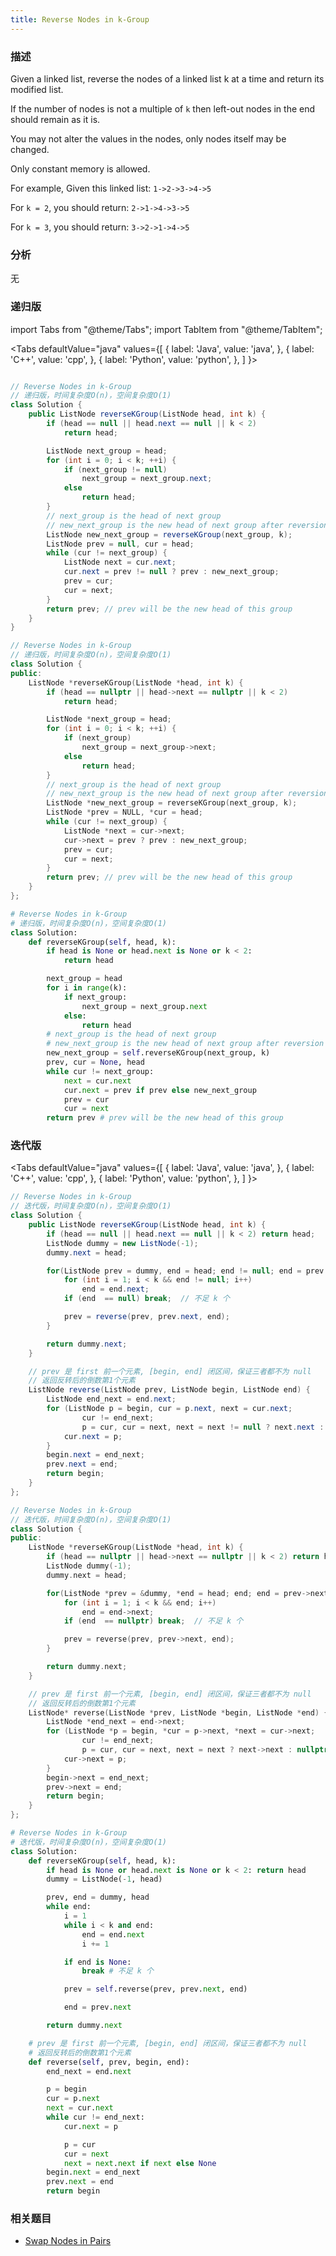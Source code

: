 ```yaml
---
title: Reverse Nodes in k-Group
---
```


### 描述

Given a linked list, reverse the nodes of a linked list k at a time and return its modified list.

If the number of nodes is not a multiple of `k` then left-out nodes in the end should remain as it is.

You may not alter the values in the nodes, only nodes itself may be changed.

Only constant memory is allowed.

For example,
Given this linked list: `1->2->3->4->5`

For `k = 2`, you should return: `2->1->4->3->5`

For `k = 3`, you should return: `3->2->1->4->5`

### 分析

无

### 递归版

import Tabs from "@theme/Tabs";
import TabItem from "@theme/TabItem";

<Tabs
defaultValue="java"
values={[
{ label: 'Java', value: 'java', },
{ label: 'C++', value: 'cpp', },
{ label: 'Python', value: 'python', },
]
}>
<TabItem value="java">

```java

// Reverse Nodes in k-Group
// 递归版，时间复杂度O(n)，空间复杂度O(1)
class Solution {
    public ListNode reverseKGroup(ListNode head, int k) {
        if (head == null || head.next == null || k < 2)
            return head;

        ListNode next_group = head;
        for (int i = 0; i < k; ++i) {
            if (next_group != null)
                next_group = next_group.next;
            else
                return head;
        }
        // next_group is the head of next group
        // new_next_group is the new head of next group after reversion
        ListNode new_next_group = reverseKGroup(next_group, k);
        ListNode prev = null, cur = head;
        while (cur != next_group) {
            ListNode next = cur.next;
            cur.next = prev != null ? prev : new_next_group;
            prev = cur;
            cur = next;
        }
        return prev; // prev will be the new head of this group
    }
}
```

</TabItem>
<TabItem value="cpp">

```cpp
// Reverse Nodes in k-Group
// 递归版，时间复杂度O(n)，空间复杂度O(1)
class Solution {
public:
    ListNode *reverseKGroup(ListNode *head, int k) {
        if (head == nullptr || head->next == nullptr || k < 2)
            return head;

        ListNode *next_group = head;
        for (int i = 0; i < k; ++i) {
            if (next_group)
                next_group = next_group->next;
            else
                return head;
        }
        // next_group is the head of next group
        // new_next_group is the new head of next group after reversion
        ListNode *new_next_group = reverseKGroup(next_group, k);
        ListNode *prev = NULL, *cur = head;
        while (cur != next_group) {
            ListNode *next = cur->next;
            cur->next = prev ? prev : new_next_group;
            prev = cur;
            cur = next;
        }
        return prev; // prev will be the new head of this group
    }
};
```

</TabItem>
<TabItem value="python">

```python
# Reverse Nodes in k-Group
# 递归版，时间复杂度O(n)，空间复杂度O(1)
class Solution:
    def reverseKGroup(self, head, k):
        if head is None or head.next is None or k < 2:
            return head

        next_group = head
        for i in range(k):
            if next_group:
                next_group = next_group.next
            else:
                return head
        # next_group is the head of next group
        # new_next_group is the new head of next group after reversion
        new_next_group = self.reverseKGroup(next_group, k)
        prev, cur = None, head
        while cur != next_group:
            next = cur.next
            cur.next = prev if prev else new_next_group
            prev = cur
            cur = next
        return prev # prev will be the new head of this group
```

</TabItem>
</Tabs>

### 迭代版

<Tabs
defaultValue="java"
values={[
{ label: 'Java', value: 'java', },
{ label: 'C++', value: 'cpp', },
{ label: 'Python', value: 'python', },
]
}>
<TabItem value="java">

```java
// Reverse Nodes in k-Group
// 迭代版，时间复杂度O(n)，空间复杂度O(1)
class Solution {
    public ListNode reverseKGroup(ListNode head, int k) {
        if (head == null || head.next == null || k < 2) return head;
        ListNode dummy = new ListNode(-1);
        dummy.next = head;

        for(ListNode prev = dummy, end = head; end != null; end = prev.next) {
            for (int i = 1; i < k && end != null; i++)
                end = end.next;
            if (end  == null) break;  // 不足 k 个

            prev = reverse(prev, prev.next, end);
        }

        return dummy.next;
    }

    // prev 是 first 前一个元素, [begin, end] 闭区间，保证三者都不为 null
    // 返回反转后的倒数第1个元素
    ListNode reverse(ListNode prev, ListNode begin, ListNode end) {
        ListNode end_next = end.next;
        for (ListNode p = begin, cur = p.next, next = cur.next;
                cur != end_next;
                p = cur, cur = next, next = next != null ? next.next : null) {
            cur.next = p;
        }
        begin.next = end_next;
        prev.next = end;
        return begin;
    }
};
```

</TabItem>
<TabItem value="cpp">

```cpp
// Reverse Nodes in k-Group
// 迭代版，时间复杂度O(n)，空间复杂度O(1)
class Solution {
public:
    ListNode *reverseKGroup(ListNode *head, int k) {
        if (head == nullptr || head->next == nullptr || k < 2) return head;
        ListNode dummy(-1);
        dummy.next = head;

        for(ListNode *prev = &dummy, *end = head; end; end = prev->next) {
            for (int i = 1; i < k && end; i++)
                end = end->next;
            if (end  == nullptr) break;  // 不足 k 个

            prev = reverse(prev, prev->next, end);
        }

        return dummy.next;
    }

    // prev 是 first 前一个元素, [begin, end] 闭区间，保证三者都不为 null
    // 返回反转后的倒数第1个元素
    ListNode* reverse(ListNode *prev, ListNode *begin, ListNode *end) {
        ListNode *end_next = end->next;
        for (ListNode *p = begin, *cur = p->next, *next = cur->next;
                cur != end_next;
                p = cur, cur = next, next = next ? next->next : nullptr) {
            cur->next = p;
        }
        begin->next = end_next;
        prev->next = end;
        return begin;
    }
};
```

</TabItem>
<TabItem value="python">

```python
# Reverse Nodes in k-Group
# 迭代版，时间复杂度O(n)，空间复杂度O(1)
class Solution:
    def reverseKGroup(self, head, k):
        if head is None or head.next is None or k < 2: return head
        dummy = ListNode(-1, head)

        prev, end = dummy, head
        while end:
            i = 1
            while i < k and end:
                end = end.next
                i += 1

            if end is None:
                break # 不足 k 个

            prev = self.reverse(prev, prev.next, end)

            end = prev.next

        return dummy.next

    # prev 是 first 前一个元素, [begin, end] 闭区间，保证三者都不为 null
    # 返回反转后的倒数第1个元素
    def reverse(self, prev, begin, end):
        end_next = end.next

        p = begin
        cur = p.next
        next = cur.next
        while cur != end_next:
            cur.next = p

            p = cur
            cur = next
            next = next.next if next else None
        begin.next = end_next
        prev.next = end
        return begin
```

</TabItem>
</Tabs>

### 相关题目

- [Swap Nodes in Pairs](swap-nodes-in-pairs.md)
